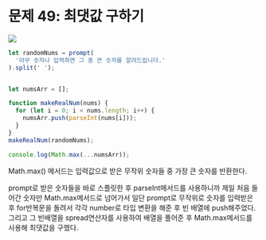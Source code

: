 # 문제 49: 최댓값 구하기

<img src="https://user-images.githubusercontent.com/92916958/182165940-e8d6dadb-5829-42e2-9008-5a08f2dc49d1.png">

```js
let randomNums = prompt(
  '아무 숫자나 입력하면 그 중 큰 숫자를 알려드립니다.'
).split(' ');


let numsArr = [];

function makeRealNum(nums) {
  for (let i = 0; i < nums.length; i++) {
    numsArr.push(parseInt(nums[i]));
  }
}
makeRealNum(randomNums);

console.log(Math.max(...numsArr));


```

Math.max() 메서드는 입력값으로 받은 무작위 숫자들 중 가장 큰 숫자를 반환한다.

prompt로 받은 숫자들을 바로 스플릿한 후 parseInt메서드를 사용하니까 제일 처음 들어간 숫자만 Math.max메서드로 넘어가서 
일단 prompt로 무작위로 숫자를 입력받은 후 for반복문을 돌려서 각각 number로 타입 변환을 해준 후 빈 배열에 push해주었다. 그리고 그 빈배열을 spread연산자를 사용하여 배열을 풀어준 후 Math.max메서드를 사용해 최댓값을 구했다.